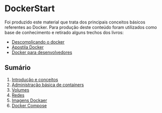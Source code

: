 # DockerStart
Foi produzido este material que trata dos principais conceitos básicos referentes ao Docker. Para produção deste conteúdo foram utilizados como base de conhecimento e retirado alguns trechos dos livros:

* [Descomplicando o docker](https://livro.descomplicandodocker.com.br)
* [Apostila Docker](http://files.cod3r.com.br/apostila-docker.pdf)
* [Docker para desenvolvedores](https://github.com/gomex/docker-para-desenvolvedores)

## Sumário

1. [Introdução e conceitos](manuscript/organizacao.md)
2. [Administração básica de containers]()
3. [Volumes]()
4. [Redes]()
5. [Imagens Dockaer]()
6. [Docker Compose]()


